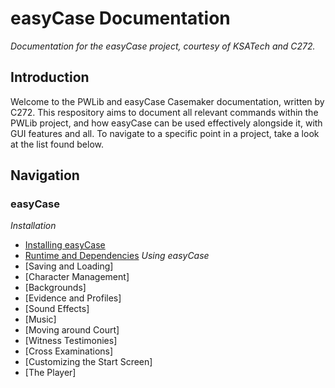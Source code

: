 # easyCase Documentation
*Documentation for the easyCase project, courtesy of KSATech and C272.*

## Introduction
Welcome to the PWLib and easyCase Casemaker documentation, written by C272. This respository aims to document all relevant commands within the PWLib project, and how easyCase can be used effectively alongside it, with GUI features and all. To navigate to a specific point in a project, take a look at the list found below.

## Navigation
### easyCase
*Installation*
- [Installing easyCase](/wiki/installing-easycase)
- [Runtime and Dependencies](/wiki/runtime-and-dependencies)
*Using easyCase*
- [Saving and Loading]
- [Character Management]
- [Backgrounds]
- [Evidence and Profiles]
- [Sound Effects]
- [Music]
- [Moving around Court]
- [Witness Testimonies]
- [Cross Examinations]
- [Customizing the Start Screen]
- [The Player]
